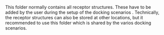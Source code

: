 This folder normally contains all receptor structures.
These have to be added by the user during the setup of the docking scenarios .
Technically, the receptor structures can also be stored at other locations, but it recommended to use this folder which is shared by the varios docking scenarios.
